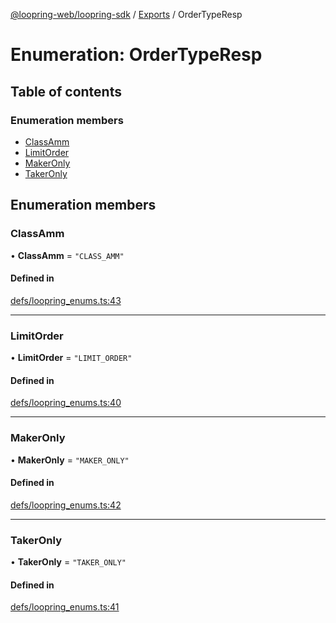 [@loopring-web/loopring-sdk](../README.md) / [Exports](../modules.md) / OrderTypeResp

# Enumeration: OrderTypeResp

## Table of contents

### Enumeration members

- [ClassAmm](OrderTypeResp.md#classamm)
- [LimitOrder](OrderTypeResp.md#limitorder)
- [MakerOnly](OrderTypeResp.md#makeronly)
- [TakerOnly](OrderTypeResp.md#takeronly)

## Enumeration members

### ClassAmm

• **ClassAmm** = `"CLASS_AMM"`

#### Defined in

[defs/loopring_enums.ts:43](https://github.com/Loopring/loopring_sdk/blob/31d2a2e/src/defs/loopring_enums.ts#L43)

___

### LimitOrder

• **LimitOrder** = `"LIMIT_ORDER"`

#### Defined in

[defs/loopring_enums.ts:40](https://github.com/Loopring/loopring_sdk/blob/31d2a2e/src/defs/loopring_enums.ts#L40)

___

### MakerOnly

• **MakerOnly** = `"MAKER_ONLY"`

#### Defined in

[defs/loopring_enums.ts:42](https://github.com/Loopring/loopring_sdk/blob/31d2a2e/src/defs/loopring_enums.ts#L42)

___

### TakerOnly

• **TakerOnly** = `"TAKER_ONLY"`

#### Defined in

[defs/loopring_enums.ts:41](https://github.com/Loopring/loopring_sdk/blob/31d2a2e/src/defs/loopring_enums.ts#L41)
